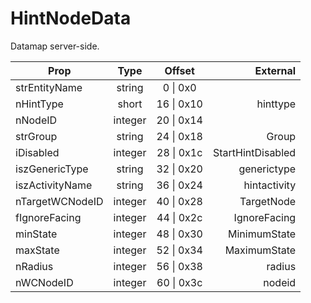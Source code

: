 # HintNodeData
Datamap server-side.

|Prop|Type|Offset|External|
|---|:-:|:-:|--:|
|strEntityName|string|0 \| 0x0||
|nHintType|short|16 \| 0x10|hinttype|
|nNodeID|integer|20 \| 0x14||
|strGroup|string|24 \| 0x18|Group|
|iDisabled|integer|28 \| 0x1c|StartHintDisabled|
|iszGenericType|string|32 \| 0x20|generictype|
|iszActivityName|string|36 \| 0x24|hintactivity|
|nTargetWCNodeID|integer|40 \| 0x28|TargetNode|
|fIgnoreFacing|integer|44 \| 0x2c|IgnoreFacing|
|minState|integer|48 \| 0x30|MinimumState|
|maxState|integer|52 \| 0x34|MaximumState|
|nRadius|integer|56 \| 0x38|radius|
|nWCNodeID|integer|60 \| 0x3c|nodeid|
